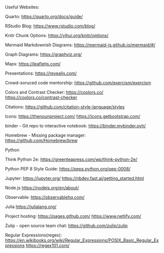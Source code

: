 Useful Websites:

Quarto: 
    https://quarto.org/docs/guide/

RStudio Blog: 
    https://www.rstudio.com/blog/

Knitr Chunk Options: 
    https://yihui.org/knitr/options/

Mermaid Markdownish Diagrams: 
    https://mermaid-js.github.io/mermaid/#/

Graph Diagrams: 
    https://graphviz.org/

Maps: 
    https://leafletjs.com/

Presentations: 
    https://revealjs.com/

Crowd-soruced code mentorship: 
    https://github.com/exercism/exercism 

Colors and Contrast Checker: 
    https://coolors.co/ https://coolors.co/contrast-checker

Citations: 
    https://github.com/citation-style-language/styles

Icons:
    https://thenounproject.com/ 
    https://icons.getbootstrap.com/
    
binder - Git repo to interactive notebook:
    https://binder.mybinder.ovh/

Homebrew - Missing package manager:
    https://github.com/Homebrew/brew

Python

Think Python 2e:
    https://greenteapress.com/wp/think-python-2e/
    
Python PEP 8 Style Guide:
    https://peps.python.org/pep-0008/ 

Jupyter:
    https://jupyter.org/
    https://nbdev.fast.ai/getting_started.html

Node.js
    https://nodejs.org/en/about/
    
Observable: 
    https://observablehq.com/
    
Julia
    https://julialang.org/
    
Project hosting:
    https://pages.github.com/
    https://www.netlify.com/
    
Zulip - open source team chat:
    https://github.com/zulip/zulip
    
Regular Expressions(regex): 
    https://en.wikibooks.org/wiki/Regular_Expressions/POSIX_Basic_Regular_Expressions
    https://regex101.com/
  
<!---
richardjmartino/richardjmartino is a ✨ special ✨ repository because its `README.md` (this file) appears on your GitHub profile.
You can click the Preview link to take a look at your changes.
--->
